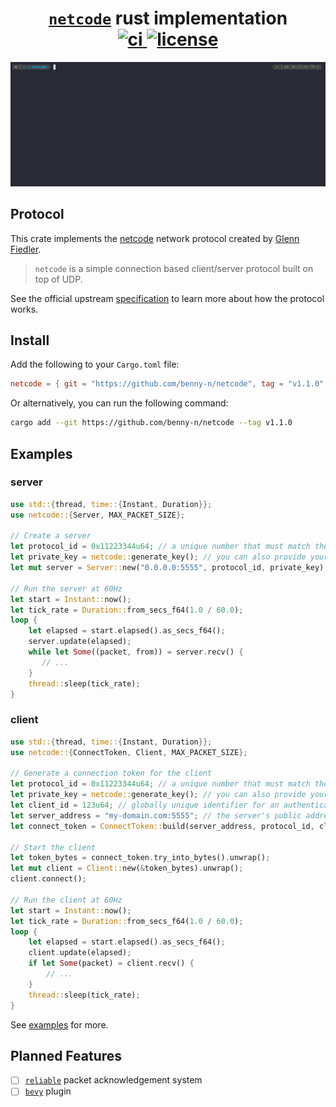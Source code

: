 <div align="center">
  <h1>
    <a href="https://github.com/networkprotocol/netcode"><code>netcode</code></a> rust implementation
    <br>
    <a href="https://github.com/benny-n/netcode/actions/workflows/ci.yml">
      <img alt="ci" src="https://github.com/benny-n/netcode/actions/workflows/ci.yml/badge.svg"/>
    </a>
    <a href="https://github.com/benny-n/netcode/blob/master/LICENSE">
      <img alt="license" src="https://img.shields.io/github/license/benny-n/netcode"/>
    </a>
    <!-- <a href="https://crates.io/crates/netcode">
      <img alt="crate" src="https://img.shields.io/crates/v/netcode"/>
    </a> -->
  </h1>

</div>

<img src="./demo.gif" alt="demo">

## Protocol

This crate implements the [netcode](https://github.com/networkprotocol/netcode)
network protocol created by [Glenn Fiedler](https://gafferongames.com).

> `netcode` is a simple connection based client/server protocol built on top of UDP.

See the official upstream [specification](https://github.com/networkprotocol/netcode/blob/v1.1/STANDARD.md) to learn more about how the protocol works.

## Install

Add the following to your `Cargo.toml` file:

```toml
netcode = { git = "https://github.com/benny-n/netcode", tag = "v1.1.0" }
```

Or alternatively, you can run the following command:

```bash
cargo add --git https://github.com/benny-n/netcode --tag v1.1.0
```

## Examples

### server

```rust
use std::{thread, time::{Instant, Duration}};
use netcode::{Server, MAX_PACKET_SIZE};

// Create a server
let protocol_id = 0x11223344u64; // a unique number that must match the client's protocol id
let private_key = netcode::generate_key(); // you can also provide your own key
let mut server = Server::new("0.0.0.0:5555", protocol_id, private_key).unwrap();

// Run the server at 60Hz
let start = Instant::now();
let tick_rate = Duration::from_secs_f64(1.0 / 60.0);
loop {
    let elapsed = start.elapsed().as_secs_f64();
    server.update(elapsed);
    while let Some((packet, from)) = server.recv() {
       // ...
    }
    thread::sleep(tick_rate);
}
```

### client

```rust
use std::{thread, time::{Instant, Duration}};
use netcode::{ConnectToken, Client, MAX_PACKET_SIZE};

// Generate a connection token for the client
let protocol_id = 0x11223344u64; // a unique number that must match the server's protocol id
let private_key = netcode::generate_key(); // you can also provide your own key
let client_id = 123u64; // globally unique identifier for an authenticated client
let server_address = "my-domain.com:5555"; // the server's public address (can also be multiple addresses)
let connect_token = ConnectToken::build(server_address, protocol_id, client_id, private_key).generate().unwrap();

// Start the client
let token_bytes = connect_token.try_into_bytes().unwrap();
let mut client = Client::new(&token_bytes).unwrap();
client.connect();

// Run the client at 60Hz
let start = Instant::now();
let tick_rate = Duration::from_secs_f64(1.0 / 60.0);
loop {
    let elapsed = start.elapsed().as_secs_f64();
    client.update(elapsed);
    if let Some(packet) = client.recv() {
        // ...
    }
    thread::sleep(tick_rate);
}
```

See [examples](https://github.com/benny-n/netcode/tree/main/examples) for more.

## Planned Features

- [ ] [`reliable`](https://github.com/networkprotocol/reliable) packet acknowledgement system
- [ ] [`bevy`](https://github.com/bevyengine/bevy) plugin
